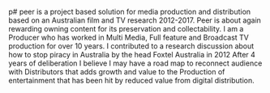 p# peer is a project based solution for media production and distribution based on an Australian film and TV research 2012-2017.
Peer is about again rewarding owning content for its preservation and collectability. 
I am a Producer who has worked in Multi Media, Full feature and Broadcast TV production for over 10 years. I contributed to a research discussion about how to stop piracy in Australia by the head Foxtel Australia in 2012
After 4 years of deliberation I believe I may have a road map to reconnect audience with Distributors that adds growth and value to the Production of entertainment that has been hit by reduced value from digital distribution.
